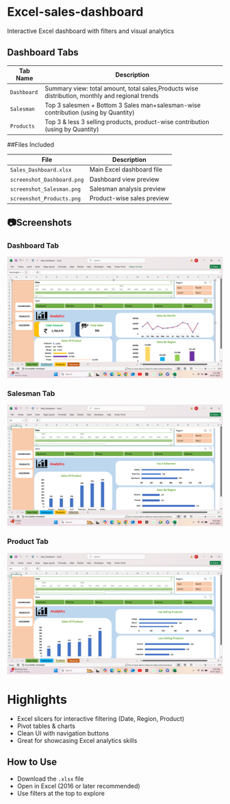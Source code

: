# Excel-sales-dashboard
Interactive Excel dashboard with filters and visual analytics

## Dashboard Tabs

| Tab Name     | Description                                                                 |
|--------------|-----------------------------------------------------------------------------|
| `Dashboard`  | Summary view: total amount, total sales,Products wise distribution, monthly and regional trends |
| `Salesman`   | Top 3 salesmen + Bottom 3 Sales man+salesman-wise contribution (using by Quantity)   |                               
| `Products`   | Top 3 & less 3 selling products, product-wise contribution  (using by Quantity)  |  

##Files Included

| File                          | Description                      |
|-------------------------------|----------------------------------|
| `Sales_Dashboard.xlsx`        | Main Excel dashboard file        |
| `screenshot_Dashboard.png`    | Dashboard view preview           |
| `screenshot_Salesman.png`     | Salesman analysis preview        |
| `screenshot_Products.png`     | Product-wise sales preview       |

## 📷Screenshots

### Dashboard Tab  
![Dashboard](screenshot_dashboard.png)

### Salesman Tab  
![Salesman](screenshot_salesman.png)

###  Product Tab  
![Products](screenshot_products.png)

#  Highlights

- Excel slicers for interactive filtering (Date, Region, Product)
- Pivot tables & charts
- Clean UI with navigation buttons
- Great for showcasing Excel analytics skills

## How to Use
- Download the `.xlsx` file
- Open in Excel (2016 or later recommended)
- Use filters at the top to explore
